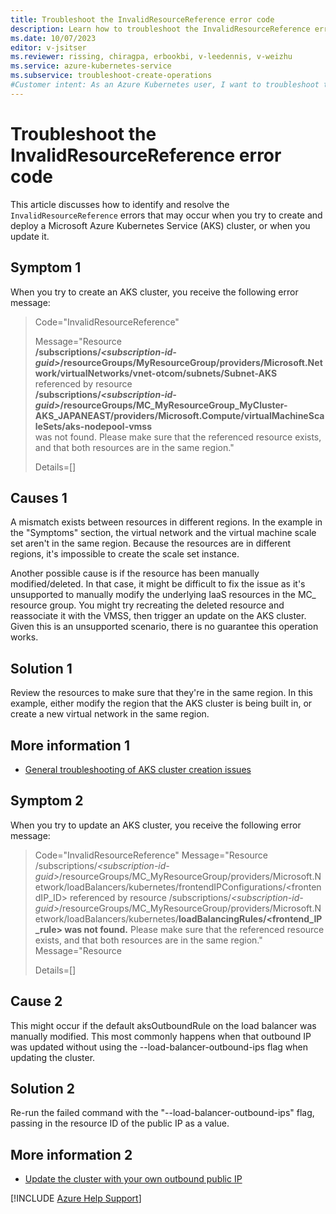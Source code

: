 ```yaml
---
title: Troubleshoot the InvalidResourceReference error code
description: Learn how to troubleshoot the InvalidResourceReference error when you try to create and deploy an Azure Kubernetes Service (AKS) cluster.
ms.date: 10/07/2023
editor: v-jsitser
ms.reviewer: rissing, chiragpa, erbookbi, v-leedennis, v-weizhu
ms.service: azure-kubernetes-service
ms.subservice: troubleshoot-create-operations
#Customer intent: As an Azure Kubernetes user, I want to troubleshoot the InvalidResourceReference error code so that I can successfully create and deploy an Azure Kubernetes Service (AKS) cluster.
---
```

# Troubleshoot the InvalidResourceReference error code

This article discusses how to identify and resolve the `InvalidResourceReference` errors that may occur when you try to create and deploy a Microsoft Azure Kubernetes Service (AKS) cluster, or when you update it.

## Symptom 1

When you try to create an AKS cluster, you receive the following error message:

> Code="InvalidResourceReference"
>
> Message="Resource  
> **/subscriptions/*\<subscription-id-guid>*/resourceGroups/MyResourceGroup/providers/Microsoft.Network/virtualNetworks/vnet-otcom/subnets/Subnet-AKS**  
> referenced by resource  
> **/subscriptions/*\<subscription-id-guid>*/resourceGroups/MC_MyResourceGroup_MyCluster-AKS_JAPANEAST/providers/Microsoft.Compute/virtualMachineScaleSets/aks-nodepool-vmss**  
> was not found. Please make sure that the referenced resource exists, and that both resources are in the same region."
>
> Details=[]

## Causes 1

A mismatch exists between resources in different regions. In the example in the "Symptoms" section, the virtual network and the virtual machine scale set aren't in the same region. Because the resources are in different regions, it's impossible to create the scale set instance.

Another possible cause is if the resource has been manually modified/deleted. In that case, it might be difficult to fix the issue as it's unsupported to manually modify the underlying IaaS resources in the MC_ resource group. You might try recreating the deleted resource and reassociate it with the VMSS, then trigger an update on the AKS cluster. Given this is an unsupported scenario, there is no guarantee this operation works.

## Solution 1

Review the resources to make sure that they're in the same region. In this example, either modify the region that the AKS cluster is being built in, or create a new virtual network in the same region.

## More information 1

- [General troubleshooting of AKS cluster creation issues](troubleshoot-aks-cluster-creation-issues.md)


## Symptom 2

When you try to update an AKS cluster, you receive the following error message:

> Code="InvalidResourceReference"
> Message="Resource
> /subscriptions/*\<subscription-id-guid>*/resourceGroups/MC_MyResourceGroup/providers/Microsoft.Network/loadBalancers/kubernetes/frontendIPConfigurations/<frontendIP_ID> referenced by resource /subscriptions/*\<subscription-id-guid>*/resourceGroups/MC_MyResourceGroup/providers/Microsoft.Network/loadBalancers/kubernetes/**loadBalancingRules/<frontend_IP_rule> was not found.** Please make sure that the referenced resource exists, and that both resources are in the same region."
> Message="Resource  
>
> Details=[]

## Cause 2 

This might occur if the default aksOutboundRule on the load balancer was manually modified. This most commonly happens when that outbound IP was updated without using the --load-balancer-outbound-ips flag when updating the cluster.

## Solution 2 

Re-run the failed command with the "--load-balancer-outbound-ips" flag, passing in the resource ID of the public IP as a value.

## More information 2

- [Update the cluster with your own outbound public IP](https://learn.microsoft.com/azure/aks/load-balancer-standard#update-the-cluster-with-your-own-outbound-public-ip)



[!INCLUDE [Azure Help Support](../../includes/azure-help-support.md)]
